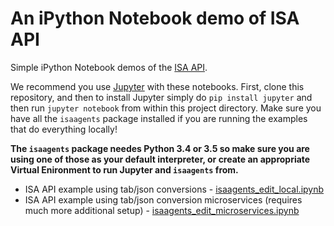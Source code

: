 # An iPython Notebook demo of ISA API

Simple iPython Notebook demos of the [ISA API](https://github.com/ISA-agents/isa-api).

We recommend you use [Jupyter](http://jupyter.org/) with these notebooks. First, clone this repository, and then to install Jupyter simply do `pip install jupyter` and then run `jupyter notebook` from within this project directory. Make sure you have all the `isaagents` package installed if you are running the examples that do everything locally!

**The `isaagents` package needes Python 3.4 or 3.5 so make sure you are using one of those as your default interpreter, or create an appropriate Virtual Enironment to run Jupyter and `isaagents` from.**

* ISA API example using tab/json conversions - [isaagents_edit_local.ipynb](https://github.com/ISA-agents/isaagents_ipynb/blob/master/isaagents_edit_local.ipynb)
* ISA API example using tab/json conversion microservices (requires much more additional setup) - [isaagents_edit_microservices.ipynb](https://github.com/ISA-agents/isaagents_ipynb/blob/master/isaagents_edit_microservices.ipynb)
